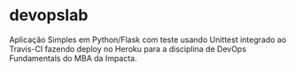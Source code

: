 # devopslab 
Aplicação Simples em Python/Flask com teste usando Unittest integrado ao Travis-CI fazendo deploy no Heroku para a disciplina de DevOps Fundamentals do MBA da Impacta. 
